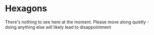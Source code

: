 # Hexagons

There's nothing to see here at the moment.
Please move along quietly - doing anything else will likely lead to disappointment
